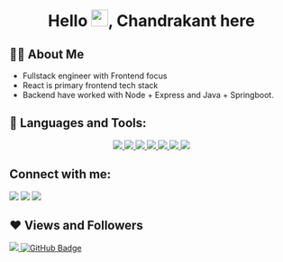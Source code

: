 <h1 align="center">Hello <img src="https://raw.githubusercontent.com/MartinHeinz/MartinHeinz/master/wave.gif" width="30px">, Chandrakant here</h1>


## 🙋‍♂️ About Me

- Fullstack engineer with Frontend focus
- React is primary frontend tech stack
- Backend have worked with Node + Express and Java + Springboot.

## 🚀 Languages and Tools:

<p align="center">
    <a href="https://www.java.com" target="_blank"> <img src="https://img.icons8.com/color/48/000000/java-coffee-cup-logo.png"/> </a>
    <a href="https://www.w3.org/html/" target="_blank"> <img src="https://img.icons8.com/color/48/000000/html-5.png"/> </a>
    <a href="https://www.w3schools.com/css/" target="_blank"> <img src="https://img.icons8.com/color/48/000000/css3.png"/> </a>
    <a href="https://developer.mozilla.org/en-US/docs/Web/JavaScript" target="_blank"> <img src="https://img.icons8.com/color/48/000000/javascript.png"/> </a>
    <a href="https://reactjs.org/" target="_blank"> <img src="https://img.icons8.com/color/48/000000/react-native.png"/> </a>
    <a href="https://redux.js.org" target="_blank"> <img src="https://img.icons8.com/color/48/000000/redux.png"/> </a>
    <a href="https://git-scm.com/" target="_blank"> <img src="https://img.icons8.com/color/48/000000/git.png"/> </a>
<br/>

## Connect with me:
<p align="left">

<a href = "https://www.linkedin.com/in/bechandrakant/"><img src="https://img.icons8.com/fluent/48/000000/linkedin.png"/></a>
<a href = "https://twitter.com/bechandrakant"><img src="https://img.icons8.com/fluent/48/000000/twitter.png"/></a>
<a href = "https://www.instagram.com/bechandrakant/"><img src="https://img.icons8.com/fluent/48/000000/instagram-new.png"/></a>

</p>

## ❤ Views and Followers
<a href="https://github.com/Meghna-DAS/github-profile-views-counter">
    <img src="https://komarev.com/ghpvc/?username=bechandrakant">
</a>
<a href="https://github.com/bechandrakant?tab=followers"><img src="https://img.shields.io/github/followers/bechandrakant?label=Followers&style=social" alt="GitHub Badge"></a>
